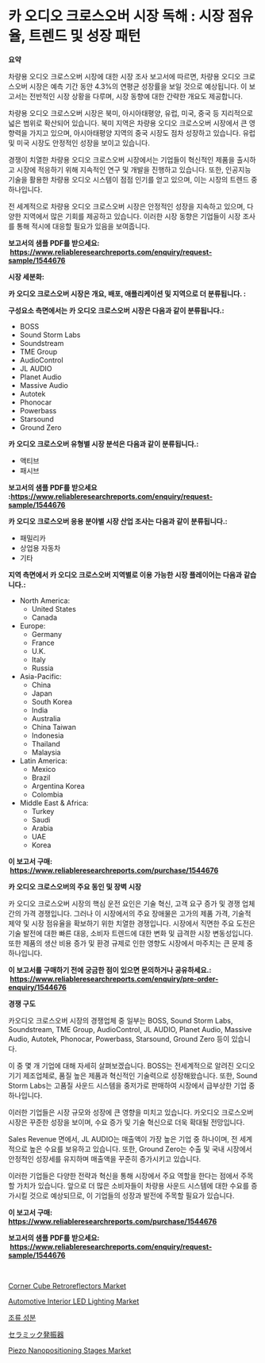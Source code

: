 <p><h1>카 오디오 크로스오버 시장 독해 : 시장 점유율, 트렌드 및 성장 패턴</h1></p><p><strong>요약</strong></p>
<p><p>차량용 오디오 크로스오버 시장에 대한 시장 조사 보고서에 따르면, 차량용 오디오 크로스오버 시장은 예측 기간 동안 4.3%의 연평균 성장률을 보일 것으로 예상됩니다. 이 보고서는 전반적인 시장 상황을 다루며, 시장 동향에 대한 간략한 개요도 제공합니다. </p><p>차량용 오디오 크로스오버 시장은 북미, 아시아태평양, 유럽, 미국, 중국 등 지리적으로 넓은 범위로 확산되어 있습니다. 북미 지역은 차량용 오디오 크로스오버 시장에서 큰 영향력을 가지고 있으며, 아시아태평양 지역의 중국 시장도 점차 성장하고 있습니다. 유럽 및 미국 시장도 안정적인 성장을 보이고 있습니다.</p><p>경쟁이 치열한 차량용 오디오 크로스오버 시장에서는 기업들이 혁신적인 제품을 출시하고 시장에 적응하기 위해 지속적인 연구 및 개발을 진행하고 있습니다. 또한, 인공지능 기술을 활용한 차량용 오디오 시스템이 점점 인기를 얻고 있으며, 이는 시장의 트렌드 중 하나입니다.</p><p>전 세계적으로 차량용 오디오 크로스오버 시장은 안정적인 성장을 지속하고 있으며, 다양한 지역에서 많은 기회를 제공하고 있습니다. 이러한 시장 동향은 기업들이 시장 조사를 통해 적시에 대응할 필요가 있음을 보여줍니다.</p></p>
<p><strong>보고서의 샘플 PDF를 받으세요: &nbsp;<a href="https://www.reliableresearchreports.com/enquiry/request-sample/1544676">https://www.reliableresearchreports.com/enquiry/request-sample/1544676</a></strong></p>
<p><strong>시장 세분화:</strong></p>
<p><strong> 카 오디오 크로스오버 시장은 개요, 배포, 애플리케이션 및 지역으로 더 분류됩니다. :</strong></p>
<p><strong>구성요소 측면에서는 카 오디오 크로스오버 시장은 다음과 같이 분류됩니다.:</strong></p>
<p><ul><li>BOSS</li><li>Sound Storm Labs</li><li>Soundstream</li><li>TME Group</li><li>AudioControl</li><li>JL AUDIO</li><li>Planet Audio</li><li>Massive Audio</li><li>Autotek</li><li>Phonocar</li><li>Powerbass</li><li>Starsound</li><li>Ground Zero</li></ul></p>
<p><strong> 카 오디오 크로스오버 유형별 시장 분석은 다음과 같이 분류됩니다.:</strong></p>
<p><ul><li>액티브</li><li>패시브</li></ul></p>
<p><strong>보고서의 샘플 PDF를 받으세요 :<a href="https://www.reliableresearchreports.com/enquiry/request-sample/1544676">https://www.reliableresearchreports.com/enquiry/request-sample/1544676</a></strong></p>
<p><strong> 카 오디오 크로스오버 응용 분야별 시장 산업 조사는 다음과 같이 분류됩니다.:</strong></p>
<p><ul><li>패밀리카</li><li>상업용 자동차</li><li>기타</li></ul></p>
<p><strong>지역 측면에서 카 오디오 크로스오버 지역별로 이용 가능한 시장 플레이어는 다음과 같습니다.:</strong></p>
<p><ul>
    <li>
        North America:
        <ul>
            <li>United States</li>
            <li>Canada</li>
        </ul>
    </li>
    <li>
        Europe:
        <ul>
            <li>Germany</li>
            <li>France</li>
            <li>U.K.</li>
            <li>Italy</li>
            <li>Russia</li>
        </ul>
    </li>
    <li>
        Asia-Pacific:
        <ul>
            <li>China</li>
            <li>Japan</li>
            <li>South Korea</li>
            <li>India</li>
            <li>Australia</li>
            <li>China Taiwan</li>
            <li>Indonesia</li>
            <li>Thailand</li>
            <li>Malaysia</li>
        </ul>
    </li>
    <li>
        Latin America:
        <ul>
            <li>Mexico</li>
            <li>Brazil</li>
            <li>Argentina Korea</li>
            <li>Colombia</li>
        </ul>
    </li>
    <li>
        Middle East & Africa:
        <ul>
            <li>Turkey</li>
            <li>Saudi</li>
            <li>Arabia</li>
            <li>UAE</li>
            <li>Korea</li>
        </ul>
    </li>
    </ul></p>
<p><strong>이 보고서 구매: &nbsp;<a href="https://www.reliableresearchreports.com/purchase/1544676">https://www.reliableresearchreports.com/purchase/1544676</a></strong></p>
<p><strong>카 오디오 크로스오버의 주요 동인 및 장벽 시장</strong></p>
<p><p>카 오디오 크로스오버 시장의 핵심 운전 요인은 기술 혁신, 고객 요구 증가 및 경쟁 업체 간의 가격 경쟁입니다. 그러나 이 시장에서의 주요 장애물은 고가의 제품 가격, 기술적 제약 및 시장 점유율을 확보하기 위한 치열한 경쟁입니다. 시장에서 직면한 주요 도전은 기술 발전에 대한 빠른 대응, 소비자 트렌드에 대한 변화 및 급격한 시장 변동성입니다. 또한 제품의 생산 비용 증가 및 환경 규제로 인한 영향도 시장에서 마주치는 큰 문제 중 하나입니다.</p></p>
<p><strong>이 보고서를 구매하기 전에 궁금한 점이 있으면 문의하거나 공유하세요.: &nbsp;<a href="https://www.reliableresearchreports.com/enquiry/pre-order-enquiry/1544676">https://www.reliableresearchreports.com/enquiry/pre-order-enquiry/1544676</a></strong></p>
<p><strong>경쟁 구도</strong></p>
<p><p>카오디오 크로스오버 시장의 경쟁업체 중 일부는 BOSS, Sound Storm Labs, Soundstream, TME Group, AudioControl, JL AUDIO, Planet Audio, Massive Audio, Autotek, Phonocar, Powerbass, Starsound, Ground Zero 등이 있습니다.</p><p>이 중 몇 개 기업에 대해 자세히 살펴보겠습니다. BOSS는 전세계적으로 알려진 오디오 기기 제조업체로, 품질 높은 제품과 혁신적인 기술력으로 성장해왔습니다. 또한, Sound Storm Labs는 고품질 사운드 시스템을 중저가로 판매하여 시장에서 급부상한 기업 중 하나입니다.</p><p>이러한 기업들은 시장 규모와 성장에 큰 영향을 미치고 있습니다. 카오디오 크로스오버 시장은 꾸준한 성장을 보이며, 수요 증가 및 기술 혁신으로 더욱 확대될 전망입니다.</p><p>Sales Revenue 면에서, JL AUDIO는 매출액이 가장 높은 기업 중 하나이며, 전 세계적으로 높은 수요를 보유하고 있습니다. 또한, Ground Zero는 수출 및 국내 시장에서 안정적인 성장세를 유지하며 매출액을 꾸준히 증가시키고 있습니다.</p><p>이러한 기업들은 다양한 전략과 혁신을 통해 시장에서 주요 역할을 한다는 점에서 주목할 가치가 있습니다. 앞으로 더 많은 소비자들이 차량용 사운드 시스템에 대한 수요를 증가시킬 것으로 예상되므로, 이 기업들의 성장과 발전에 주목할 필요가 있습니다.</p></p>
<p><strong>이 보고서 구매: &nbsp; <a href="https://www.reliableresearchreports.com/purchase/1544676">https://www.reliableresearchreports.com/purchase/1544676</a></strong></p>
<p><strong>보고서의 샘플 PDF를 받으세요: &nbsp;<a href="https://www.reliableresearchreports.com/enquiry/request-sample/1544676">https://www.reliableresearchreports.com/enquiry/request-sample/1544676</a></strong><strong></strong></p>
<p>&nbsp;</p>
<p><p><a href="https://view.publitas.com/reportprime-1/corner-cube-retroreflectors-market-size-growing-and-forecasted-for-period-from-2024-2031-and-provides-complete-market-analysis-of-this-market/">Corner Cube Retroreflectors Market</a></p><p><a href="https://issuu.com/reportprime-2/docs/automotive-interior-led-lighting-market-size-2030.">Automotive Interior LED Lighting Market</a></p><p><a href="https://medium.com/@rudyswaniafgwski56664/%ED%95%B4%EC%A1%B0-%EC%84%B1%EB%B6%84-%EC%8B%9C%EC%9E%A5-2031%EB%85%84%EA%B9%8C%EC%A7%80%EC%9D%98-%EB%8F%99%ED%96%A5-%EC%98%88%EC%B8%A1-%EB%B0%8F-%EA%B2%BD%EC%9F%81-%EB%B6%84%EC%84%9D-6d15ef08764c">조류 성분</a></p><p><a href="https://medium.com/@vedakuvlis2023/%E3%82%BB%E3%83%A9%E3%83%9F%E3%83%83%E3%82%AF-%E3%83%AC%E3%82%BE%E3%83%8D%E3%83%BC%E3%82%BF%E5%B8%82%E5%A0%B4%E3%82%B5%E3%82%A4%E3%82%BA-%E5%B8%82%E5%A0%B4%E5%8B%95%E5%90%91%E3%81%A8%E5%B8%82%E5%A0%B4%E4%BA%88%E6%B8%AC-2024%E5%B9%B4%E3%81%8B%E3%82%892031%E5%B9%B4%E3%81%BE%E3%81%A7-2f0d14f818a6">セラミック発振器</a></p><p><a href="https://github.com/Sherrillcrooksxa8i18ucf2m/Market-Research-Report-List-1/blob/main/piezo-nanopositioning-stages-market.md">Piezo Nanopositioning Stages Market</a></p></p>